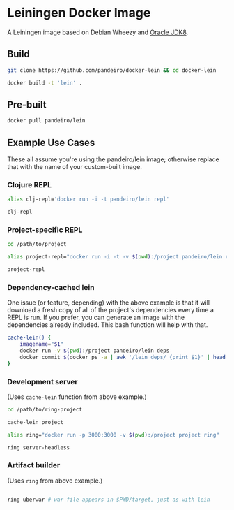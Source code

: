 # Leiningen Docker Image

A Leiningen image based on Debian Wheezy and
[Oracle JDK8](https://github.com/pandeiro/docker-oracle-jdk8).

## Build

```bash
git clone https://github.com/pandeiro/docker-lein && cd docker-lein

docker build -t 'lein' .
```

## Pre-built

```bash
docker pull pandeiro/lein
```

## Example Use Cases

These all assume you're using the pandeiro/lein image; otherwise
replace that with the name of your custom-built image.

### Clojure REPL

```bash
alias clj-repl='docker run -i -t pandeiro/lein repl'

clj-repl
```

### Project-specific REPL

```bash
cd /path/to/project

alias project-repl="docker run -i -t -v $(pwd):/project pandeiro/lein repl"

project-repl
```

### Dependency-cached lein

One issue (or feature, depending) with the above example is that it will download
a fresh copy of all of the project's dependencies every time a REPL is run. If you
prefer, you can generate an image with the dependencies already included. This bash
function will help with that.

```bash
cache-lein() {
    imagename="$1"
    docker run -v $(pwd):/project pandeiro/lein deps
    docker commit $(docker ps -a | awk '/lein deps/ {print $1}' | head -1) "$imagename"
}
```

### Development server

(Uses `cache-lein` function from above example.)

```bash
cd /path/to/ring-project

cache-lein project

alias ring="docker run -p 3000:3000 -v $(pwd):/project project ring"

ring server-headless
```

### Artifact builder

(Uses `ring` from above example.)

```bash

ring uberwar # war file appears in $PWD/target, just as with lein

```
